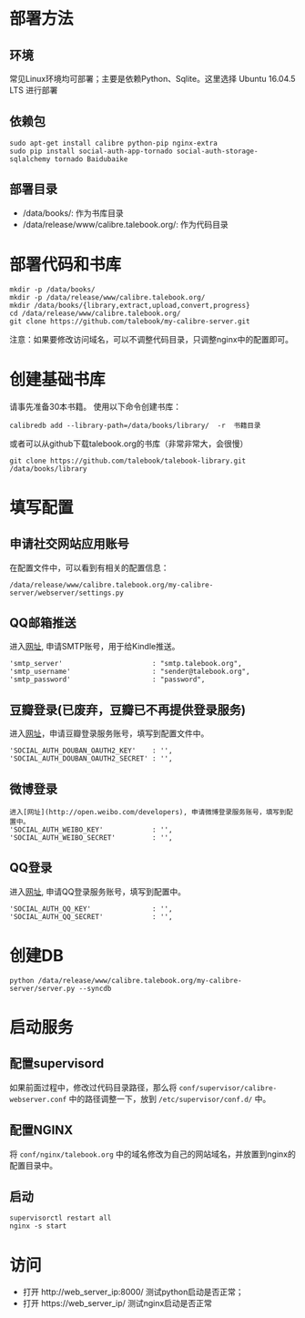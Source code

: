 
部署方法
===========
## 环境
常见Linux环境均可部署；主要是依赖Python、Sqlite。这里选择 Ubuntu 16.04.5 LTS 进行部署

## 依赖包
```
sudo apt-get install calibre python-pip nginx-extra
sudo pip install social-auth-app-tornado social-auth-storage-sqlalchemy tornado Baidubaike
```

## 部署目录
* /data/books/: 作为书库目录
* /data/release/www/calibre.talebook.org/: 作为代码目录

部署代码和书库
==========
```
mkdir -p /data/books/
mkdir -p /data/release/www/calibre.talebook.org/
mkdir /data/books/{library,extract,upload,convert,progress}
cd /data/release/www/calibre.talebook.org/
git clone https://github.com/talebook/my-calibre-server.git

```
注意：如果要修改访问域名，可以不调整代码目录，只调整nginx中的配置即可。

创建基础书库
===========
请事先准备30本书籍。
使用以下命令创建书库：
```
calibredb add --library-path=/data/books/library/  -r  书籍目录
```

或者可以从github下载talebook.org的书库（非常非常大，会很慢）
```
git clone https://github.com/talebook/talebook-library.git /data/books/library
```


填写配置
============
## 申请社交网站应用账号
在配置文件中，可以看到有相关的配置信息：
```
/data/release/www/calibre.talebook.org/my-calibre-server/webserver/settings.py
```

## QQ邮箱推送
进入[网址](http://service.mail.qq.com/cgi-bin/help?subtype=1&&no=1001256&&id=28), 申请SMTP账号，用于给Kindle推送。
```
'smtp_server'                      : "smtp.talebook.org",
'smtp_username'                    : "sender@talebook.org",
'smtp_password'                    : "password",
```

## 豆瓣登录(已废弃，豆瓣已不再提供登录服务)
进入[网址](https://developers.douban.com/apikey/)，申请豆瓣登录服务账号，填写到配置文件中。
```
'SOCIAL_AUTH_DOUBAN_OAUTH2_KEY'    : '',
'SOCIAL_AUTH_DOUBAN_OAUTH2_SECRET' : '',
```

## 微博登录
```
进入[网址](http://open.weibo.com/developers), 申请微博登录服务账号，填写到配置中。
'SOCIAL_AUTH_WEIBO_KEY'            : '',
'SOCIAL_AUTH_WEIBO_SECRET'         : '',
```

## QQ登录
进入[网址](https://connect.qq.com/), 申请QQ登录服务账号，填写到配置中。
```
'SOCIAL_AUTH_QQ_KEY'               : '',
'SOCIAL_AUTH_QQ_SECRET'            : '',
```

创建DB
=============
```
python /data/release/www/calibre.talebook.org/my-calibre-server/server.py --syncdb
```


启动服务
=============
## 配置supervisord
如果前面过程中，修改过代码目录路径，那么将 ``conf/supervisor/calibre-webserver.conf`` 中的路径调整一下，放到 ``/etc/supervisor/conf.d/`` 中。


## 配置NGINX
将 ``conf/nginx/talebook.org`` 中的域名修改为自己的网站域名，并放置到nginx的配置目录中。


## 启动
```
supervisorctl restart all
nginx -s start
```

访问
===============
* 打开 http://web_server_ip:8000/ 测试python启动是否正常；
* 打开 https://web_server_ip/ 测试nginx启动是否正常

